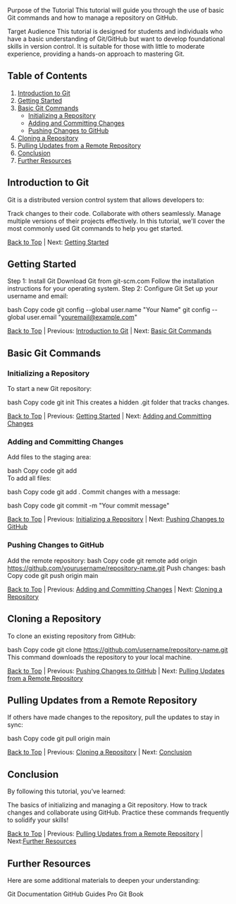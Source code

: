 Purpose of the Tutorial
This tutorial will guide you through the use of basic Git commands and how to manage a repository on GitHub.

Target Audience
This tutorial is designed for students and individuals who have a basic understanding of Git/GitHub but want to develop foundational skills in version control. It is suitable for those with little to moderate experience, providing a hands-on approach to mastering Git.

## **Table of Contents**

1. [Introduction to Git](#introduction-to-git)
2. [Getting Started](#getting-started)
3. [Basic Git Commands](#basic-git-commands)
   - [Initializing a Repository](#initializing-a-repository)
   - [Adding and Committing Changes](#adding-and-committing-changes)
   - [Pushing Changes to GitHub](#pushing-changes-to-github)
4. [Cloning a Repository](#cloning-a-repository)
5. [Pulling Updates from a Remote Repository](#pulling-updates-from-a-remote-repository)
6. [Conclusion](#conclusion)
7. [Further Resources](#further-resources)

## Introduction to Git
Git is a distributed version control system that allows developers to:

Track changes to their code.
Collaborate with others seamlessly.
Manage multiple versions of their projects effectively.
In this tutorial, we'll cover the most commonly used Git commands to help you get started.

[Back to Top](#Table-of-Contents) | Next: [Getting Started](#getting-started)

## Getting Started
Step 1: Install Git
Download Git from git-scm.com
Follow the installation instructions for your operating system.
Step 2: Configure Git
Set up your username and email:

bash
Copy code
git config --global user.name "Your Name"
git config --global user.email "youremail@example.com"

[Back to Top](#Table-of-Contents) | Previous: [Introduction to Git](#introduction-to-git) | Next: [Basic Git Commands](#basic-git-commands)

## Basic Git Commands
### Initializing a Repository
To start a new Git repository:

bash
Copy code
git init
This creates a hidden .git folder that tracks changes.

[Back to Top](#Table-of-Contents) | Previous: [Getting Started](#getting-started) | Next: [Adding and Committing Changes](#adding-and-committing-changes)

### Adding and Committing Changes

Add files to the staging area:

bash
Copy code
git add <file>  
To add all files:

bash
Copy code
git add .
Commit changes with a message:

bash
Copy code
git commit -m "Your commit message"

[Back to Top](#Table-of-Contents) | Previous: [Initializing a Repository](#initializing-a-repository) | Next: [Pushing Changes to GitHub](#pushing-changes-to-github)

### Pushing Changes to GitHub
Add the remote repository:
bash
Copy code
git remote add origin https://github.com/yourusername/repository-name.git
Push changes:
bash
Copy code
git push origin main

[Back to Top](#Table-of-Contents) | Previous: [Adding and Committing Changes](#adding-and-committing-changes) | Next: [Cloning a Repository](#cloning-a-repository)

## Cloning a Repository
To clone an existing repository from GitHub:

bash
Copy code
git clone https://github.com/username/repository-name.git
This command downloads the repository to your local machine.

[Back to Top](#Table-of-Contents) | Previous: [Pushing Changes to GitHub](#pushing-changes-to-github) | Next: [Pulling Updates from a Remote Repository](#pulling-updates-from-a-remote-repository)

## Pulling Updates from a Remote Repository
If others have made changes to the repository, pull the updates to stay in sync:

bash
Copy code
git pull origin main

[Back to Top](#Table-of-Contents) | Previous: [Cloning a Repository](#cloning-a-repository) | Next: [Conclusion](#conclusion)

## Conclusion
By following this tutorial, you’ve learned:

The basics of initializing and managing a Git repository.
How to track changes and collaborate using GitHub.
Practice these commands frequently to solidify your skills!

[Back to Top](#Table-of-Contents) | Previous: [Pulling Updates from a Remote Repository](#pulling-updates-from-a-remote-repository) | Next:[Further Resources](#further-resources)

## Further Resources
Here are some additional materials to deepen your understanding:

Git Documentation
GitHub Guides
Pro Git Book





